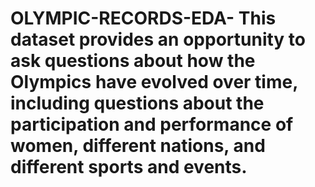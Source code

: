 # OLYMPIC-RECORDS-EDA- This dataset provides an opportunity to ask questions about how the Olympics have evolved over time, including questions about the participation and performance of women, different nations, and different sports and events.
